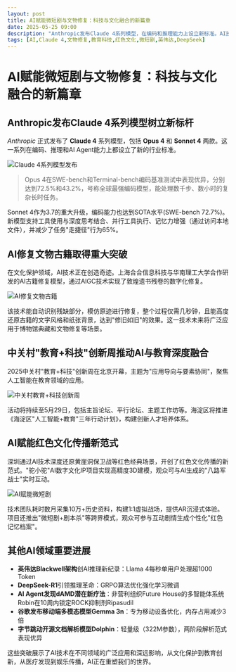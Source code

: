 ```yaml
---
layout: post
title: AI赋能微短剧与文物修复：科技与文化融合的新篇章
date: 2025-05-25 09:00
description: "Anthropic发布Claude 4系列模型，在编码和推理能力上设立新标准。AI技术在文物古籍修复领域取得突破，实现敦煌遗书的数字化修复。中关村'教育+科技'创新周推动AI与教育深度融合。深圳通过AI技术还原红色经典场景，开创文化传播新范式。此外，英伟达、DeepSeek等公司在AI领域也取得重要进展，展示了AI技术的广泛应用和深远影响。"
tags: [AI,Claude 4,文物修复,教育科技,红色文化,微短剧,英伟达,DeepSeek]
---
```


# AI赋能微短剧与文物修复：科技与文化融合的新篇章

## Anthropic发布Claude 4系列模型树立新标杆

*Anthropic* 正式发布了 **Claude 4** 系列模型，包括 **Opus 4** 和 **Sonnet 4** 两款。这一系列在编码、推理和AI Agent能力上都设立了新的行业标准。

![Claude 4系列模型发布](https://s.coze.cn/t/J48OaOSQg_o/ "Claude 4系列模型发布")

> Opus 4在SWE-bench和Terminal-bench编码基准测试中表现优异，分别达到72.5%和43.2%，号称全球最强编码模型，能处理数千步、数小时的复杂长时任务。

Sonnet 4作为3.7的重大升级，编码能力也达到SOTA水平(SWE-bench 72.7%)。新模型支持工具使用与深度思考结合、并行工具执行、记忆力增强（通过访问本地文件），并减少了任务"走捷径"行为65%。

## AI修复文物古籍取得重大突破

在文化保护领域，AI技术正在创造奇迹。上海合合信息科技与华南理工大学合作研发的AI古籍修复模型，通过AIGC技术实现了敦煌遗书残卷的数字化修复。

![AI修复文物古籍](https://s.coze.cn/t/LxQecNQK0FQ/ "AI修复文物古籍")

该技术能自动识别残缺部分，模仿原迹进行修复，整个过程仅需几秒钟，且能高度还原古籍的文字风格和纸张背景，达到"修旧如旧"的效果。这一技术未来将广泛应用于博物馆典藏和文物修复等场景。

## 中关村"教育+科技"创新周推动AI与教育深度融合

2025中关村"教育+科技"创新周在北京开幕，主题为"应用导向与要素协同"，聚焦人工智能在教育领域的应用。

![中关村教育+科技创新周](https://s.coze.cn/t/DDZ0Y8e_zpk/ "中关村教育+科技创新周")

活动将持续至5月29日，包括主旨论坛、平行论坛、主题工作坊等。海淀区将推进《海淀区"人工智能+教育"三年行动计划》，构建创新人才培养体系。

## AI赋能红色文化传播新范式

深圳通过AI技术深度还原黄崖洞保卫战等红色经典场景，开创了红色文化传播的新范式。"驼小驼"AI数字文化IP项目实现高精度3D建模，观众可与AI生成的"八路军战士"实时互动。

![AI赋能微短剧](https://s.coze.cn/t/m0hT1FT-A5s/ "AI赋能微短剧")

技术团队耗时数月采集10万+历史资料，构建1:1虚拟战场，提供AR沉浸式体验。项目还推出"微短剧+剧本杀"等跨界模式，观众可参与互动剧情生成个性化"红色记忆档案"。

## 其他AI领域重要进展

- **英伟达Blackwell架构**创AI推理新纪录：Llama 4每秒单用户处理超1000 Token
- **DeepSeek-R1**引领推理革命：GRPO算法优化强化学习微调
- **AI Agent发现dAMD潜在新疗法**：非营利组织Future House的多智能体系统Robin在10周内锁定ROCK抑制剂Ripasudil
- **谷歌发布移动端多模态模型Gemma 3n**：专为移动设备优化，内存占用减少3倍
- **字节跳动开源文档解析模型Dolphin**：轻量级（322M参数），两阶段解析范式表现优异

这些突破展示了AI技术在不同领域的广泛应用和深远影响，从文化保护到教育创新，从医疗发现到娱乐传播，AI正在重塑我们的世界。

